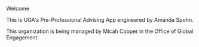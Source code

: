 Welcome

This is UGA's Pre-Professional Advising App engineered by Amanda Spohn.

This organization is being managed by Micah Cooper in the Office of Global Engagement.
